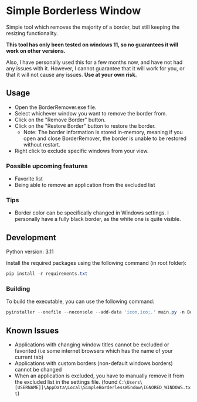 # Simple Borderless Window

Simple tool which removes the majority of a border, but still keeping the resizing functionality.

**This tool has only been tested on windows 11, so no guarantees it will work on other versions.**

Also, I have personally used this for a few months now, and have not had any issues with it. However, I cannot guarantee that it will work for you, or that it will not cause any issues. **Use at your own risk.**

## Usage

- Open the BorderRemover.exe file.
- Select whichever window you want to remove the border from.
- Click on the "Remove Border" button.
- Click on the "Restore Border" button to restore the border. 
  - Note: The border information is stored in-memory, meaning if you open and close BorderRemover, the border is unable to be restored without restart.
- Right click to exclude specific windows from your view.


### Possible upcoming features
- Favorite list
- Being able to remove an application from the excluded list

### Tips
- Border color can be specifically changed in Windows settings. I personally have a fully black border, as the white one is quite visible.

## Development
Python version: 3.11

Install the required packages using the following command (in root folder):
```powershell
pip install -r requirements.txt
```
### Building
To build the executable, you can use the following command:
```powershell
pyinstaller --onefile --noconsole --add-data 'icon.ico;.' main.py -n BorderRemover --icon=icon.ico

```

## Known Issues

- Applications with changing window titles cannot be excluded or favorited (i.e some internet browsers which has the name of your current tab)
- Applications with custom borders (non-default windows borders) cannot be changed
- When an application is excluded, you have to manually remove it from the excluded list in the settings file. (found `C:\Users\[USERNAME]]\AppData\Local\SimpleBorderlessWindow\IGNORED_WINDOWS.txt`)